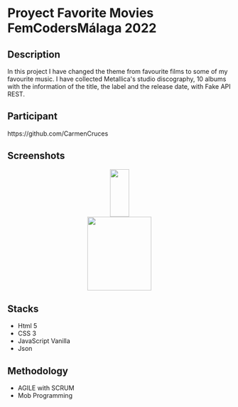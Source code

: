 # Proyect Favorite Movies FemCodersMálaga 2022
<h2>Description</h2>
In this project I have changed the theme from favourite films to some of my favourite music.
I have collected Metallica's studio discography, 10 albums with the information of the title,
the label and the release date, with Fake API REST.
<h2>Participant</h2>
https://github.com/CarmenCruces
<h2>Screenshots</h2>
<div style="display:flex; flex-wrap:wrap; justify-content:center; margin:auto">
<img style="width:43px; height:107px" src="https://user-images.githubusercontent.com/116546079/209239050-f7a53936-f4ba-412f-bd8f-0c039bbb9af7.jpg" alt=""/>
</div>
<div style="display:flex; flex-wrap:wrap; justify-content:center; margin:auto">
<img style="width:144px; height:166px" src="https://user-images.githubusercontent.com/116546079/209239068-ecd5434f-8669-4c66-b0f6-b2607e1da410.jpg" alt=""/>
</div>

<h2>Stacks</h2>
<ul>
<li>Html 5</li>
<li>CSS 3</li>
<li>JavaScript Vanilla</li>
<li>Json</li>
</ul>
<h2>Methodology</h2>
<ul>
<li>AGILE with SCRUM</li>
<li>Mob Programming</li>
</ul>

